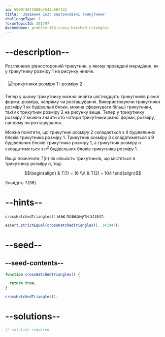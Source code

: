 ```yaml
---
id: 5900f40f1000cf542c50ff22
title: 'Завдання 163: заштриховані трикутники'
challengeType: 1
forumTopicId: 301797
dashedName: problem-163-cross-hatched-triangles
---
```


# --description--

Розглянемо рівносторонній трикутник, у якому проведені меридіани, як у трикутнику розміру 1 на рисунку нижче.

<img class="img-responsive center-block" alt="трикутники розміру 1 і розміру 2" src="https://cdn.freecodecamp.org/curriculum/project-euler/cross-hatched-triangles.gif" style="background-color: white; padding: 10px;" />

Тепер у цьому трикутнику можна знайти шістнадцять трикутників різної форми, розміру, напряму чи розташування. Використовуючи трикутники розміру 1 як будівельні блоки, можна сформувати більші трикутники, такі як трикутник розміру 2 на рисунку вище. Тепер у трикутнику розміру 2 можна знайти сто чотири трикутники різної форми, розміру, напряму чи розташування.

Можна помітити, що трикутник розміру 2 складається з 4 будівельних блоків трикутника розміру 1. Трикутник розміру 3 складатиметься з 9 будівельних блоків трикутника розміру 1, а трикутник розміру $n$ складатиметься з $n^2$ будівельних блоків трикутника розміру 1.

Якщо позначити $T(n)$ як кількість трикутників, що містяться в трикутнику розміру $n$, тоді

$$\begin{align}   & T(1) = 16 \\\\
  & T(2) = 104 \end{align}$$

Знайдіть $T(36)$.

# --hints--

`crossHatchedTriangles()` має повернути `343047`.

```js
assert.strictEqual(crossHatchedTriangles(), 343047);
```

# --seed--

## --seed-contents--

```js
function crossHatchedTriangles() {

  return true;
}

crossHatchedTriangles();
```

# --solutions--

```js
// solution required
```
